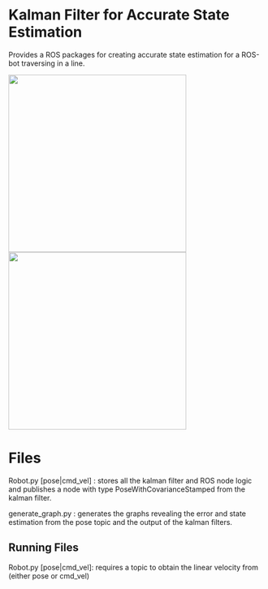 # Kalman Filter for Accurate State Estimation

Provides a ROS packages for creating accurate state estimation for a ROS-bot traversing in a line.

<img src="https://i.ibb.co/PthPgXv/Screen-Shot-2020-02-02-at-3-29-46-PM.png" width="350" />
<img src="https://i.ibb.co/yWPGDSF/Screen-Shot-2020-02-02-at-3-32-03-PM.png" width="350" />

# Files

Robot.py [pose|cmd_vel] : stores all the kalman filter and ROS node logic and publishes a node with type PoseWithCovarianceStamped from the kalman filter.

generate_graph.py : generates the graphs revealing the error and state estimation from the pose topic and the output of the kalman filters.

## Running Files

Robot.py [pose|cmd_vel]: requires a topic to obtain the linear velocity from (either pose or cmd_vel)
